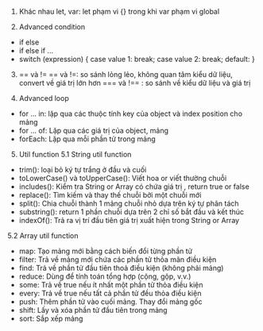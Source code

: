 1.  Khác nhau let, var: let phạm vi {} trong khi var phạm vi global

2.  Advanced condition

-   if else
-   if else if ...
-   switch (expression) { case value 1: break; case value 2: break;
    default: }

3.  == và != == và !=: so sánh lỏng lẻo, không quan tâm kiểu dữ liệu,
    convert về giá trị lớn hơn === và !== : so sánh về kiểu dữ liệu và
    giá trị

4.  Advanced loop

-   for ... in: lặp qua các thuộc tính key của object và index position
    cho mảng
-   for ... of: Lặp qua các giá trị của object, mảng
-   forEach: Lặp qua mỗi phần tử trong mảng

5.  Util function 
5.1 String util function

-   trim(): loại bỏ ký tự trắng ở đầu và cuối
-   toLowerCase() và toUpperCase(): Viết hoa or viết thường chuỗi
-   includes(): Kiểm tra String or Array có chứa giá trị , return true or false
-   replace(): Tìm kiếm và thay thế chuỗi bởi một chuỗi mới
-   split(): Chia chuỗi thành 1 mảng chuỗi nhỏ dựa trên ký tự phân tách
-   substring(): return 1 phần chuỗi dựa trên 2 chỉ số bắt đầu và kết thúc
-   indexOf(): Trả ra vị trí đầu tiên giá trị xuất hiện trong String or Array

5.2 Array util function 
- map: Tạo mảng mới bằng cách biến đổi từng phần tử 
- filter: Trả về mảng mới chứa các phần tử thỏa mãn điều kiện 
- find: Trả về phần tử đầu tiên thoả điều kiện (không phải mảng) 
- reduce: Dùng để tính toán tổng hợp (cộng, gộp, v.v.)
- some: Trả về true nếu ít nhất một phần tử thỏa điều kiện 
- every: Trả về true nếu tất cả phần tử đều thỏa điều kiện 
- push: Thêm phần tử vào cuối mảng. Thay đổi mảng gốc 
- shift: Lấy và xóa phần tử đầu tiên trong mảng 
- sort: Sắp xếp mảng

